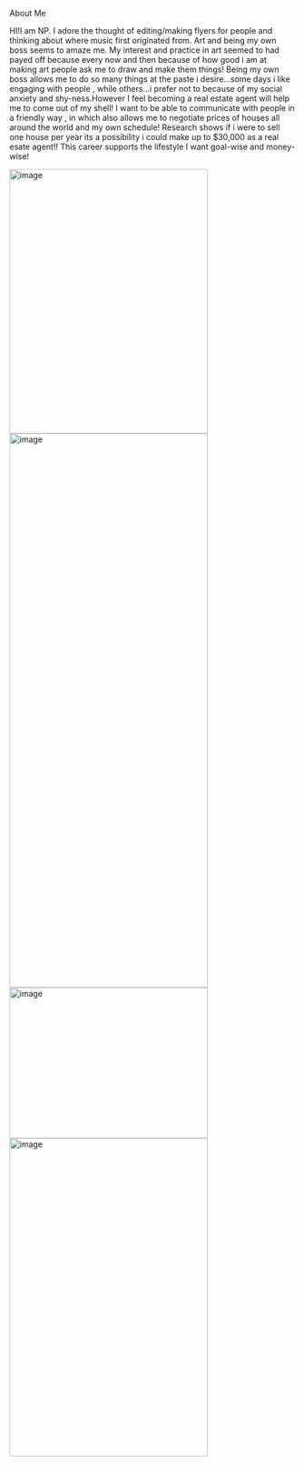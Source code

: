About Me

HI!I am NP. I adore the thought of editing/making flyers for people and thinking about where music first originated from. Art and being my own boss seems to amaze me. My interest and practice in art seemed to had payed off because every now and then because of how good i am at making art people ask me to draw and make them things! Being my own boss allows me to do so many things at the paste i desire...some days i like engaging with people , while others...i prefer not to because of my social anxiety and shy-ness.However I feel becoming a real estate agent will help me to come out of my shell! I want to be able to communicate with people in a friendly way , in which also allows me to negotiate prices of houses all around the world and my own schedule! Research shows if i were to sell one house per year its a possibility i could make up to $30,000 as a real esate agent!! This career supports the lifestyle I want goal-wise and money-wise! 

<img width="349" height="465" alt="image" src="https://github.com/user-attachments/assets/9c1f87fe-a2fb-4111-aecf-e1c0d6576a7e" />
<img width="349" height="975" alt="image" src="https://github.com/user-attachments/assets/e91a983d-d14e-4cec-8cad-d04cc618dae9" />
<img width="349" height="265" alt="image" src="https://github.com/user-attachments/assets/894465d4-206f-4d2a-ba8c-863ced84523a" />
<img width="349" height="560" alt="image" src="https://github.com/user-attachments/assets/aa07d0ee-8574-4b82-ad50-74abaf13e19c" />


